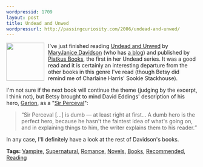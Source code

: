 ```yaml
--- 
wordpressid: 1709
layout: post
title: Undead and Unwed
wordpressurl: http://passingcuriosity.com/2006/undead-and-unwed/
---
```

<a onblur="try {parent.deselectBloggerImageGracefully();} catch(e) {}" href="http://photos1.blogger.com/blogger/5615/352/1600/0_7499_3645_2.jpg"><img style="float:left; margin:0 10px 10px 0; width: 100px;" src="http://photos1.blogger.com/blogger/5615/352/200/0_7499_3645_2.jpg" border="0" alt="" /></a> <p>I've just finished reading  <a class="title" href="http://www.piatkus.co.uk/display.asp?type=book&isbn=0%207499%203645%202">Undead and Unwed</a> by <a href="http://www.maryjanicedavidson.net">MaryJanice Davidson</a> (who has <a href="http://maryjanicedavidson.blogspot.com/">a blog</a>) and published by <a href="http://www.piatkus.co.uk/">Piatkus Books</a>, the first in her <span class="title">Undead series</span>. It was a good read and it is certainly an interesting departure from the other books in this genre I've read (though Betsy did remind me of Charlaine Harris' Sookie Stackhouse).</p> <p>I'm not sure if the next book will continue the theme (judging by the excerpt, I think not), but Betsy brought to mind David Eddings' description of his hero, <a href="http://en.wikipedia.org/wiki/Garion">Garion</a>, as a "<a href="http://en.wikipedia.org/wiki/Perceval">Sir Perceval</a>":</p> <blockquote><q>Sir Perceval [...] is dumb &mdash; at least right at first... A dumb hero is the perfect hero, because he hasn't the faintest idea of what's going on, and in explaining things to <emph>him</emph>, the writer explains them to his reader.</q></blockquote> <p>In any case, I'll definitely have a look at the rest of Davidson's books.</p> <p><span class="tags"><strong>Tags:</strong><!-- <br />--> <a rel="tag" href="http://del.icio.us/thsutton/vampire">Vampire</a>,<!--<br />--> <a rel="tag" href="http://del.icio.us/thsutton/supernatural">Supernatural</a>,<!--<br />--> <a rel="tag" href="http://del.icio.us/thsutton/romance">Romance</a>,<!--<br />--> <a rel="tag" href="http://del.icio.us/thsutton/novels">Novels</a>,<!--<br />--> <a rel="tag" href="http://del.icio.us/thsutton/books">Books</a>,<!--<br />--> <a rel="tag" href="http://del.icio.us/thsutton/recommended">Recommended</a>,<!--<br />--> <a rel="tag" href="http://del.icio.us/thsutton/reading">Reading</a><!--<br />--></span></p>

